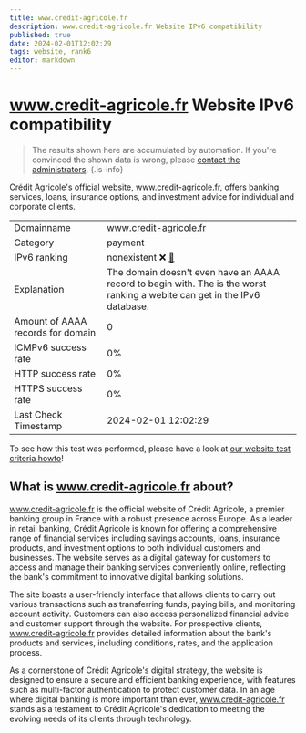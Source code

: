 ```yaml
---
title: www.credit-agricole.fr
description: www.credit-agricole.fr Website IPv6 compatibility
published: true
date: 2024-02-01T12:02:29
tags: website, rank6
editor: markdown
---
```


# www.credit-agricole.fr Website IPv6 compatibility

> The results shown here are accumulated by automation. If you're convinced the shown data is wrong, please [contact the administrators](/howto/chat). 
{.is-info}

Crédit Agricole's official website, www.credit-agricole.fr, offers banking services, loans, insurance options, and investment advice for individual and corporate clients.


|   |   |
| - | - |
| Domainname | www.credit-agricole.fr
| Category | payment |
| IPv6 ranking | nonexistent :x: [🔗](/howto/ranking) |
| Explanation | The domain doesn't even have an AAAA record to begin with. The is the worst ranking a webite can get in the IPv6 database. |
| Amount of AAAA records for domain | 0 |
| ICMPv6 success rate | 0%|
| HTTP success rate | 0% |
| HTTPS success rate | 0% |
| Last Check Timestamp | 2024-02-01 12:02:29 |

To see how this test was performed, please have a look at [our website test criteria howto](/howto/testcriteria/website)!


## What is www.credit-agricole.fr about?
www.credit-agricole.fr is the official website of Crédit Agricole, a premier banking group in France with a robust presence across Europe. As a leader in retail banking, Crédit Agricole is known for offering a comprehensive range of financial services including savings accounts, loans, insurance products, and investment options to both individual customers and businesses. The website serves as a digital gateway for customers to access and manage their banking services conveniently online, reflecting the bank's commitment to innovative digital banking solutions.

The site boasts a user-friendly interface that allows clients to carry out various transactions such as transferring funds, paying bills, and monitoring account activity. Customers can also access personalized financial advice and customer support through the website. For prospective clients, www.credit-agricole.fr provides detailed information about the bank's products and services, including conditions, rates, and the application process.

As a cornerstone of Crédit Agricole's digital strategy, the website is designed to ensure a secure and efficient banking experience, with features such as multi-factor authentication to protect customer data. In an age where digital banking is more important than ever, www.credit-agricole.fr stands as a testament to Crédit Agricole's dedication to meeting the evolving needs of its clients through technology.


